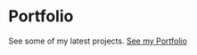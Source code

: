 # Portfolio

See some of my latest projects.
[See my Portfolio](https://ksmills88.github.io/Portfolio/)

